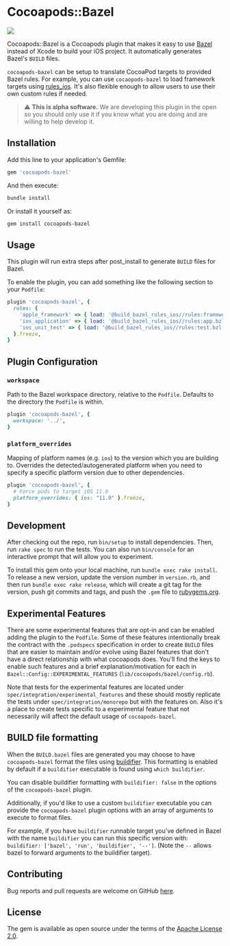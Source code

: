 # Cocoapods::Bazel
![](https://github.com/ob/cocoapods-bazel/workflows/master/badge.svg)


Cocoapods::Bazel is a Cocoapods plugin that makes it easy to use [Bazel](https://bazel.build) instead of Xcode to build your iOS project. It automatically generates Bazel's `BUILD` files.

`cocoapods-bazel` can be setup to translate CocoaPod targets to provided Bazel rules. For example, you can use `cocaopods-bazel` to load framework targets using [rules_ios](https://github.com/bazel-ios/rules_ios). It's also flexible enough to allow users to use their own custom rules if needed.

> :warning: **This is alpha software.** We are developing this plugin in the open so you should only use it if you know what you are doing and are willing to help develop it.

## Installation

Add this line to your application's Gemfile:

```ruby
gem 'cocoapods-bazel'
```

And then execute:

```sh
bundle install
```

Or install it yourself as:

```sh
gem install cocoapods-bazel
```

## Usage

This plugin will run extra steps after post_install to generate `BUILD` files for Bazel.

To enable the plugin, you can add something like the following section to your `Podfile`:

```ruby
plugin 'cocoapods-bazel', {
  rules: {
    'apple_framework' => { load: '@build_bazel_rules_ios//rules:framework.bzl', rule: 'apple_framework' }.freeze,
    'ios_application' => { load: '@build_bazel_rules_ios//rules:app.bzl', rule: 'ios_application' }.freeze,
    'ios_unit_test' => { load: '@build_bazel_rules_ios//rules:test.bzl', rule: 'ios_unit_test' }.freeze
  }.freeze,
}
```

## Plugin Configuration

### `workspace`

Path to the Bazel workspace directory, relative to the `Podfile`. Defaults to the directory the `Podfile` is within.

```ruby
plugin 'cocoapods-bazel', {
  workspace: '../',
}
```

### `platform_overrides`

Mapping of platform names (e.g. `ios`) to the version which you are building to. Overrides the detected/autogenerated
platform when you need to specify a specific platform version due to other dependencies.

```ruby
plugin 'cocoapods-bazel', {
  # Force pods to target iOS 11.0
  platform_overrides: { ios: "11.0" }.freeze,
}
```

## Development

After checking out the repo, run `bin/setup` to install dependencies. Then, run `rake spec` to run the tests. You can also run `bin/console` for an interactive prompt that will allow you to experiment.

To install this gem onto your local machine, run `bundle exec rake install`. To release a new version, update the version number in `version.rb`, and then run `bundle exec rake release`, which will create a git tag for the version, push git commits and tags, and push the `.gem` file to [rubygems.org](https://rubygems.org).

## Experimental Features

There are some experimental features that are opt-in and can be enabled adding the plugin to the `Podfile`. Some of these features intentionally break the contract with the `.podspecs` specification in order to create `BUILD` files that are easier to maintain and/or evolve using Bazel features that don't have a direct relationship with what cocoapods does. You'll find the keys to enable such features and a brief explanation/motivation for each in `Bazel::Config::EXPERIMENTAL_FEATURES` (`lib/cocoapods/bazel/config.rb`).

Note that tests for the experimental features are located under `spec/integration/experimental_features` and these should mostly replicate the tests under `spec/integration/monorepo` but with the features on. Also it's a place to create tests specific to a experimental feature that not necessarily will affect the default usage of `cocoapods-bazel`.

## BUILD file formatting

When the `BUILD.bazel` files are generated you may choose to have `cocoapods-bazel` format the files using [buildifier](https://github.com/bazelbuild/buildtools/blob/master/buildifier/README.md). This formatting is enabled by default if a `buildifier` executable is found using `which buildifier`.

You can disable buildifier formatting with `buildifier: false` in the options of the `cocoapods-bazel` plugin.

Additionally, if you'd like to use a custom `buildifier` executable you can provide the `cocoapods-bazel` plugin options with an array of arguments to execute to format files.

For example, if you have `buildifier` runnable target you've defined in Bazel with the name `buildifier` you can run this specific version with: `buildifier: ['bazel', 'run', 'buildifier', '--']`. (Note the `--` allows bazel to forward arguments to the buildifier target).

## Contributing

Bug reports and pull requests are welcome on GitHub [here](https://github.com/bazel-ios/cocoapods-bazel).

## License

The gem is available as open source under the terms of the [Apache License 2.0](https://www.apache.org/licenses/LICENSE-2.0).
